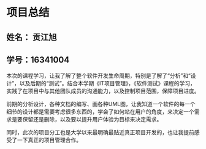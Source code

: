 # 项目总结
## 姓名： 贡江旭
## 学号：16341004  
本次的课程学习，让我了解了整个软件开发生命周期，特别是了解了“分析”和“设计”，以及后期的“测试”。结合本学期《IT项目管理》，《软件测试》课程的学习，实践了在项目中与其他团队成员的沟通能力，以及控制项目范围，保障项目进度。

前期的分析设计，各种文档的编写、画各种UML图，让我知道一个软件的每一个细节的设计都是需要考虑很多东西的，学会了如何站在用户的角度，来决定一个需求是要保留还是删除，以及要以提升用户体验为目标来决定需求。

同时，此次的项目分工也是大学以来最明确最贴近真正项目开发的，也让我提前感受了一下真正的项目管理合作。
